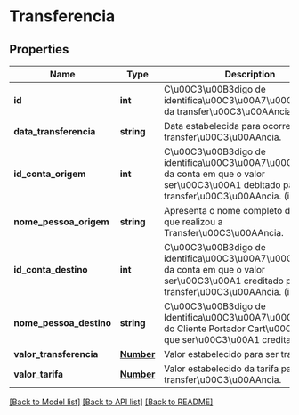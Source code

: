 # Transferencia

## Properties
Name | Type | Description | Notes
------------ | ------------- | ------------- | -------------
**id** | **int** | C\u00C3\u00B3digo de identifica\u00C3\u00A7\u00C3\u00A3o da transfer\u00C3\u00AAncia (id). | [optional] 
**data_transferencia** | **string** | Data estabelecida para ocorrer a transfer\u00C3\u00AAncia. | [optional] 
**id_conta_origem** | **int** | C\u00C3\u00B3digo de identifica\u00C3\u00A7\u00C3\u00A3o da conta em que o valor ser\u00C3\u00A1 debitado para a transfer\u00C3\u00AAncia. (id). | [optional] 
**nome_pessoa_origem** | **string** | Apresenta o nome completo da pessoa que realizou a Transfer\u00C3\u00AAncia. | [optional] 
**id_conta_destino** | **int** | C\u00C3\u00B3digo de identifica\u00C3\u00A7\u00C3\u00A3o da conta em que o valor ser\u00C3\u00A1 creditado para a transfer\u00C3\u00AAncia. (id). | [optional] 
**nome_pessoa_destino** | **string** | C\u00C3\u00B3digo de Identifica\u00C3\u00A7\u00C3\u00A3o do Cliente Portador Cart\u00C3\u00A3o que ser\u00C3\u00A1 creditado (id). | [optional] 
**valor_transferencia** | [**Number**](Number.md) | Valor estabelecido para ser transferido. | [optional] 
**valor_tarifa** | [**Number**](Number.md) | Valor estabelecido da tarifa para a transfer\u00C3\u00AAncia. | [optional] 

[[Back to Model list]](../README.md#documentation-for-models) [[Back to API list]](../README.md#documentation-for-api-endpoints) [[Back to README]](../README.md)


